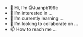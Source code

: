 - 👋 Hi, I’m @Juanpb199c
- 👀 I’m interested in ...
- 🌱 I’m currently learning ...
- 💞️ I’m looking to collaborate on ...
- 📫 How to reach me ...

<!---
Juanpb199c/Juanpb199c is a ✨ special ✨ repository because its `README.md` (this file) appears on your GitHub profile.
You can click the Preview link to take a look at your changes.
--->
